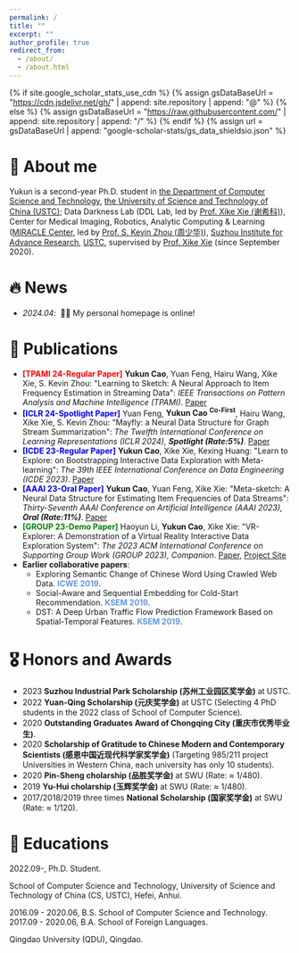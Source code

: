 ```yaml
---
permalink: /
title: ""
excerpt: ""
author_profile: true
redirect_from: 
  - /about/
  - /about.html
---
```


{% if site.google_scholar_stats_use_cdn %}
{% assign gsDataBaseUrl = "https://cdn.jsdelivr.net/gh/" | append: site.repository | append: "@" %}
{% else %}
{% assign gsDataBaseUrl = "https://raw.githubusercontent.com/" | append: site.repository | append: "/" %}
{% endif %}
{% assign url = gsDataBaseUrl | append: "google-scholar-stats/gs_data_shieldsio.json" %}
# 👦 About me
<span class='anchor' id='about-me'></span>
Yukun is a second-year Ph.D. student in [the Department of Computer Science and Technology](https://cs.ustc.edu.cn/main.htm), [the University of Science and Technology of China (USTC)](https://www.ustc.edu.cn/); Data Darkness Lab (DDL Lab, led by [Prof. Xike Xie (谢希科)](http://staff.ustc.edu.cn/~xkxie/index.html)), Center for Medical Imaging, Robotics,
Analytic Computing & Learning ([MIRACLE Center](https://miracle.ustc.edu.cn/main.htm), led by [Prof. S. Kevin Zhou (周少华)](https://bme.ustc.edu.cn/2021/1115/c28129a532912/page.htm)), [Suzhou Institute for Advance Research](https://sz.ustc.edu.cn/index.html), [USTC](https://www.ustc.edu.cn/), supervised by [Prof. Xike Xie](http://staff.ustc.edu.cn/~xkxie/index.html) (since September 2020). 

# 🔥 News
<span class='anchor' id='-news'></span>

- *2024.04*: &nbsp;🎉🎉 My personal homepage is online!

# 📝 Publications 
<span class='anchor' id='-publications'></span>

- <span style="color:red;">**\[TPAMI 24-Regular Paper\]**</span> **Yukun Cao**, Yuan Feng, Hairu Wang, Xike Xie, S. Kevin Zhou: "Learning to Sketch: A Neural Approach to Item Frequency Estimation in Streaming Data": *IEEE Transactions on Pattern Analysis and Machine Intelligence (TPAMI)*. [Paper](https://ieeexplore.ieee.org/document/10499867)
- <span style="color:blue;">**\[ICLR 24-Spotlight Paper\]**</span> Yuan Feng, **Yukun Cao <sup>Co-First</sup>**, Hairu Wang, Xike Xie, S. Kevin Zhou: "Mayfly: a Neural Data Structure for Graph Stream Summarization": *The Twelfth International Conference on Learning Representations (ICLR 2024), __Spotlight (Rate:5%)__*. [Paper](https://openreview.net/pdf?id=n7Sr8SW4bn)
- <span style="color:blue;">**\[ICDE 23-Regular Paper\]**</span> **Yukun Cao**, Xike Xie, Kexing Huang: "Learn to Explore: on Bootstrapping Interactive Data Exploration with Meta-learning": *The 39th IEEE International Conference on Data Engineering (ICDE 2023)*. [Paper](https://ieeexplore.ieee.org/document/10184532)
- <span style="color:blue;">**\[AAAI 23-Oral Paper\]**</span> **Yukun Cao**, Yuan Feng, Xike Xie: "Meta-sketch: A Neural Data Structure for Estimating Item Frequencies of Data Streams": *Thirty-Seventh AAAI Conference on Artificial Intelligence (AAAI 2023), __Oral (Rate:11%)__*. [Paper](https://ojs.aaai.org/index.php/AAAI/article/view/25846)
- <span style="color:green;">**\[GROUP 23-Demo Paper\]**</span> Haoyun Li, **Yukun Cao**, Xike Xie: "VR-Explorer: A Demonstration of a Virtual Reality Interactive Data Exploration System": *The 2023 ACM International Conference on Supporting Group Work (GROUP 2023), Companion*. [Paper](https://dl.acm.org/doi/abs/10.1145/3565967.3570976), [Project Site](https://dataexplorevr.github.io/)
- **Earlier collaborative papers**:
    - Exploring Semantic Change of Chinese Word Using Crawled Web Data. <span style="color:CornflowerBlue;"> **ICWE 2019**</span>.
    - Social-Aware and Sequential Embedding for Cold-Start Recommendation.<span style="color:CornflowerBlue;"> **KSEM 2019**</span>.
    - DST: A Deep Urban Traffic Flow Prediction Framework Based on Spatial-Temporal Features. <span style="color:CornflowerBlue;"> **KSEM 2019**</span>.



# 🎖 Honors and Awards
<span class='anchor' id='-honors-and-awards'></span>

- 2023 **Suzhou Industrial Park Scholarship (苏州工业园区奖学金)** at USTC.
- 2022 **Yuan-Qing Scholarship (元庆奖学金)** at USTC (Selecting 4 PhD students in the 2022 class of School of Computer Science).
- 2020 **Outstanding Graduates Award of Chongqing City (重庆市优秀毕业生)**.
- 2020 **Scholarship of Gratitude to Chinese Modern and Contemporary Scientists (感恩中国近现代科学家奖学金)** (Targeting 985/211 project Universities in Western China, each university has only 10 students).
- 2020 **Pin-Sheng cholarship (品胜奖学金)** at SWU (Rate: $\approx$ 1/480).
- 2019 **Yu-Hui cholarship (玉辉奖学金)** at SWU (Rate: $\approx$ 1/480).
- 2017/2018/2019 three times **National Scholarship (国家奖学金)** at SWU (Rate: $\approx$ 1/120).

# 📖 Educations
<span class='anchor' id='-educations'></span>

2022.09-, Ph.D. Student.

School of Computer Science and Technology, University of Science and Technology of China (CS, USTC), Hefei, Anhui.

2016.09 - 2020.06, B.S. School of Computer Science and Technology.
2017.09 - 2020.06, B.A. School of Foreign Languages.

Qingdao University (QDU), Qingdao.




